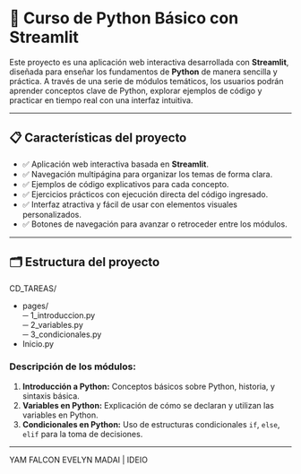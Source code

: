 # 🐍 Curso de Python Básico con Streamlit

Este proyecto es una aplicación web interactiva desarrollada con **Streamlit**, diseñada para enseñar los fundamentos de **Python** de manera sencilla y práctica. A través de una serie de módulos temáticos, los usuarios podrán aprender conceptos clave de Python, explorar ejemplos de código y practicar en tiempo real con una interfaz intuitiva.

---

## 📋 Características del proyecto

- ✅ Aplicación web interactiva basada en **Streamlit**.
- ✅ Navegación multipágina para organizar los temas de forma clara.
- ✅ Ejemplos de código explicativos para cada concepto.
- ✅ Ejercicios prácticos con ejecución directa del código ingresado.
- ✅ Interfaz atractiva y fácil de usar con elementos visuales personalizados.
- ✅ Botones de navegación para avanzar o retroceder entre los módulos.

---

## 🗂 Estructura del proyecto
CD_TAREAS/
 - pages/                   
   ─ 1_introduccion.py     
   ─ 2_variables.py         
   ─ 3_condicionales.py      
- Inicio.py                   

### Descripción de los módulos:

1. **Introducción a Python:** Conceptos básicos sobre Python, historia, y sintaxis básica.
2. **Variables en Python:** Explicación de cómo se declaran y utilizan las variables en Python.
3. **Condicionales en Python:** Uso de estructuras condicionales `if`, `else`, `elif` para la toma de decisiones.

---
YAM FALCON EVELYN MADAI | IDEIO
